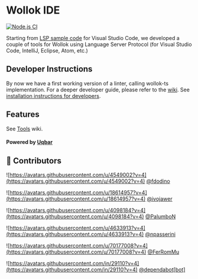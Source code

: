 <!-- DO NOT REMOVE - contributor_list:data:start:["fdodino", "ivojawer", "PalumboN", "npasserini", "FerRomMu", "dependabot[bot]"]:end -->

# Wollok IDE

[![Node.js CI](https://github.com/uqbar-project/wollok-lsp-ide/actions/workflows/node.js.yml/badge.svg)](https://github.com/uqbar-project/wollok-lsp-ide/actions/workflows/node.js.yml)

Starting from [LSP sample code](https://code.visualstudio.com/api/language-extensions/language-server-extension-guide) for Visual Studio Code, we developed a couple of tools for Wollok using Language Server Protocol (for Visual Studio Code, IntelliJ, Eclipse, Atom, etc.)

## Developer Instructions

By now we have a first working version of a linter, calling wollok-ts implementation. For a deeper developer guide, please refer to the [wiki](https://github.com/uqbar-project/wollok-lsp-ide/wiki). See [installation instructions for developers](https://github.com/uqbar-project/wollok-lsp-ide/wiki/Development-Environment).

## Features

See [Tools](https://github.com/uqbar-project/wollok-lsp-ide/wiki/Tools) wiki.

#### Powered by [Uqbar](https://uqbar.org/)


<!-- prettier-ignore-start -->
<!-- DO NOT REMOVE - contributor_list:start -->
## 👥 Contributors


  ![https://avatars.githubusercontent.com/u/4549002?v=4](https://avatars.githubusercontent.com/u/4549002?v=4) [@fdodino](https://github.com/fdodino)

  ![https://avatars.githubusercontent.com/u/18614957?v=4](https://avatars.githubusercontent.com/u/18614957?v=4) [@ivojawer](https://github.com/ivojawer)

  ![https://avatars.githubusercontent.com/u/4098184?v=4](https://avatars.githubusercontent.com/u/4098184?v=4) [@PalumboN](https://github.com/PalumboN)

  ![https://avatars.githubusercontent.com/u/4633913?v=4](https://avatars.githubusercontent.com/u/4633913?v=4) [@npasserini](https://github.com/npasserini)

  ![https://avatars.githubusercontent.com/u/70177008?v=4](https://avatars.githubusercontent.com/u/70177008?v=4) [@FerRomMu](https://github.com/FerRomMu)

  ![https://avatars.githubusercontent.com/in/29110?v=4](https://avatars.githubusercontent.com/in/29110?v=4) [@dependabot[bot]](https://github.com/apps/dependabot)

<!-- DO NOT REMOVE - contributor_list:end -->
<!-- prettier-ignore-end -->